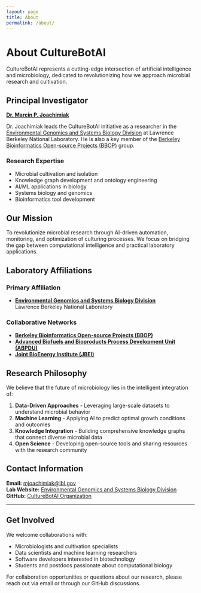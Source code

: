 ```yaml
---
layout: page
title: About
permalink: /about/
---
```


# About CultureBotAI

CultureBotAI represents a cutting-edge intersection of artificial intelligence and microbiology, dedicated to revolutionizing how we approach microbial research and cultivation.

## Principal Investigator

**[Dr. Marcin P. Joachimiak](https://biosciences.lbl.gov/profiles/marcin-p-joachimiak/)**

Dr. Joachimiak leads the CultureBotAI initiative as a researcher in the [Environmental Genomics and Systems Biology Division](https://biosciences.lbl.gov/egsb/) at Lawrence Berkeley National Laboratory. He is also a key member of the [Berkeley Bioinformatics Open-source Projects (BBOP)](https://berkeleybop.github.io/people/marcin-joachimiak/) group.

### Research Expertise
- Microbial cultivation and isolation
- Knowledge graph development and ontology engineering
- AI/ML applications in biology
- Systems biology and genomics
- Bioinformatics tool development

## Our Mission

To revolutionize microbial research through AI-driven automation, monitoring, and optimization of culturing processes. We focus on bridging the gap between computational intelligence and practical laboratory applications.

## Laboratory Affiliations

### Primary Affiliation
- **[Environmental Genomics and Systems Biology Division](https://biosciences.lbl.gov/egsb/)**  
  Lawrence Berkeley National Laboratory

### Collaborative Networks
- **[Berkeley Bioinformatics Open-source Projects (BBOP)](https://berkeleybop.github.io/)**
- **[Advanced Biofuels and Bioproducts Process Development Unit (ABPDU)](https://abpdu.lbl.gov/)**
- **[Joint BioEnergy Institute (JBEI)](https://www.jbei.org/)**

## Research Philosophy

We believe that the future of microbiology lies in the intelligent integration of:

1. **Data-Driven Approaches** - Leveraging large-scale datasets to understand microbial behavior
2. **Machine Learning** - Applying AI to predict optimal growth conditions and outcomes
3. **Knowledge Integration** - Building comprehensive knowledge graphs that connect diverse microbial data
4. **Open Science** - Developing open-source tools and sharing resources with the research community

## Contact Information

**Email:** [mjoachimiak@lbl.gov](mailto:mjoachimiak@lbl.gov)  
**Lab Website:** [Environmental Genomics and Systems Biology Division](https://biosciences.lbl.gov/egsb/)  
**GitHub:** [CultureBotAI Organization](https://github.com/CultureBotAI)

---

## Get Involved

We welcome collaborations with:
- Microbiologists and cultivation specialists
- Data scientists and machine learning researchers  
- Software developers interested in biotechnology
- Students and postdocs passionate about computational biology

For collaboration opportunities or questions about our research, please reach out via email or through our GitHub discussions.